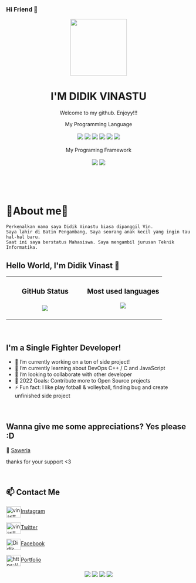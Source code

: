 ### Hi Friend 👋

<p align="center">
  <img src="https://user-images.githubusercontent.com/50107558/70987321-387b4a80-20f2-11ea-94e0-9a1078e14e37.png" width="154"></center>
  <h1 align="center">I'M DIDIK VINASTU</h1>
  <p align="center">Welcome to my github. Enjoyy!!!<p>
<!--   <p align="center">
  <img src="https://img.shields.io/badge/OS-Linux_-blue">&#160<img src="https://img.shields.io/badge/Tools-Docker_-green">&#160<img src="https://img.shields.io/badge/Code-JavaScript_-gold">&#160<img src="https://img.shields.io/badge/Shell-Bash_-orange">&#160<img src="https://img.shields.io/badge/Code-Make_-pink">&#160<img src="https://img.shields.io/badge/Cloud-Computing_-blue">&#160<img src="https://img.shields.io/badge/Code-C++_-yellow">&#160<img src="https://img.shields.io/badge/Code-C_-purple">&#160<img src="https://img.shields.io/badge/Framework-Bootstrap_-yellow">&#160<img src="https://img.shields.io/badge/Framework-ReactJS_-pink"></center> -->
  
 <div align="center">
  My Programming Language
  <br><br>
  <img src="https://img.shields.io/badge/javascript%20-%808000.svg?&style=for-the-badge&logo=javaScript&logoColor=%23F7DF1E"/>
  <img src="https://img.shields.io/badge/Bash-Shell%20-%23777BB4.svg?&style=for-the-badge&logo=gnu-bash&logoColor=%23F7DF1E"/>
  <img src="https://img.shields.io/badge/c++-%2300599C.svg?style=for-the-badge&logo=c%2B%2B&logoColor=white"/>
  <img src="https://img.shields.io/badge/c-%23239120.svg?style=for-the-badge&logo=c&logoColor=white"/>
  <img src="https://img.shields.io/badge/python-3670A0?style=for-the-badge&logo=python&logoColor=ffdd54"/>
  <img src="https://img.shields.io/badge/linux-%23777BB4.svg?style=for-the-badge&logo=linux&logoColor=pink"/>
  <br><br>
  My Programing Framework
  <br><br>
  <img src="https://img.shields.io/badge/React%20js-%23404d59.svg?style=for-the-badge&logo=react&logoColor=%2361DAFB"/>
  <img src="https://img.shields.io/badge/Bootstrap-%23404e97.svg?style=for-the-badge&logo=bootstrap&logoColor=%2361DAFB"/>
  <br><br></div>


<br><br>

  # 👻About me👻
  ```
  Perkenalkan nama saya Didik Vinastu biasa dipanggil Vin. 
  Saya lahir di Batin Pengambang, Saya seorang anak kecil yang ingin tau hal-hal baru. 
  Saat ini saya berstatus Mahasiswa. Saya mengambil jurusan Teknik Informatika.
  ```
<!-- 
<p><br>👻I'am vinast👻</br>
<span><p>We are An0nym0us...☠️</p></span>
<p>We are legion...................☠️</p>
<p>We do not forgive................☠️</p>
<p>We do not forget............☠️</p>
<p>Expect us.................!☠️</p> -->

## Hello World, I'm Didik Vinast 👋

<!-- [![Nyancodeid's github stats](https://github-readme-stats.vercel.app/api?username=vinast)](https://github.com/vinast/vinast) -->
<div align="center">
<table>
   <td width="50%" valign="top">
    <h3 align="center"> GitHub Status<h3>
    <p align="center">
      <img src="https://github-readme-stats.vercel.app/api?username=vinast&theme=algolia&column=7&no-frame=true" />
    </p>
   </td>
   <td width="50%" valign="top">
    <h3 align="center"> Most used languages</h3>
     <p align="center">
      <img src="https://github-readme-stats.vercel.app/api/top-langs/?username=vinast&theme=outrun&column=7&no-frame=true"/>
     </p>
  </td>
      </table></div>
     <br>

     
## I'm a Single Fighter Developer!
     
- 🔭 I’m currently working on a ton of side project!
- 🌱 I’m currently learning about DevOps C++ / C and JavaScript
- 👯 I’m looking to collaborate with other developer
- 🥅 2022 Goals: Contribute more to Open Source projects
- ⚡ Fun fact: I like play fotball & volleyball, finding bug and create unfinished side project 
     <br><br><br>

## Wanna give me some appreciations? Yes please :D

💸 [Saweria](https://saweria.co/vinast)
     <p>thanks for your support <3</p><br>


## 📫 Contact Me
<p align="left">
<p><a href="https://instagram.com/vinastt_" target="blank"><img align="center" src="https://raw.githubusercontent.com/rahuldkjain/github-profile-readme-generator/master/src/images/icons/Social/instagram.svg" alt="vinastt_" height="30" width="40" />Instagram</a></p>
<p><a href="https://twitter.com/vinastt" target="blank"><img align="center" src="https://raw.githubusercontent.com/rahuldkjain/github-profile-readme-generator/master/src/images/icons/Social/twitter.svg" alt="vinastt" height="30" width="40" />Twitter</a></p>
<p><a href="https://www.facebook.com/profile.php?id=100026730090913" target="blank"><img align="center" src="https://raw.githubusercontent.com/rahuldkjain/github-profile-readme-generator/master/src/images/icons/Social/facebook.svg" alt="Didik Vinast" height="30" width="40" />Facebook</a></P>
<p><a href="/https://vinast.github.io/" target="blank"><img align="center" src="https://raw.githubusercontent.com/rahuldkjain/github-profile-readme-generator/master/src/images/icons/Social/rss.svg" alt="https://vinast.github.io/" height="30" width="40" />Portfolio</a></p>
</p>

<p align="center">
  <img src="https://img.shields.io/badge/Instagram-vinastt_ _-red">&#160<img src="https://img.shields.io/badge/Twitter-vinastt_-red">&#160<img src="https://img.shields.io/badge/Email-dvvinas2@gmail.com_-red">&#160<img src="https://img.shields.io/badge/Facebook-Didik Vinast_-red"></center>
  

